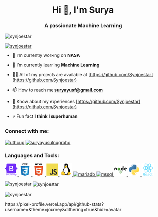 <h1 align="center">Hi 👋, I'm Surya</h1>
<h3 align="center">A passionate Machine Learning</h3>

<p align="left"> <img src="https://komarev.com/ghpvc/?username=synjoestar&label=Profile%20views&color=0e75b6&style=flat" alt="synjoestar" /> </p>

<p align="left"> <a href="https://github.com/ryo-ma/github-profile-trophy"><img src="https://github-profile-trophy.vercel.app/?username=synjoestar" alt="synjoestar" /></a> </p>

- 🔭 I’m currently working on **NASA**

- 🌱 I’m currently learning **Machine Learning**

- 👨‍💻 All of my projects are available at [https://github.com/Synjoestar](https://github.com/Synjoestar)

- 📫 How to reach me **suryayusf@gmail.com**

- 📄 Know about my experiences [https://github.com/Synjoestar](https://github.com/Synjoestar)

- ⚡ Fun fact **I think I superhuman**

<h3 align="left">Connect with me:</h3>
<p align="left">
<a href="https://instagram.com/uthcup" target="blank"><img align="center" src="https://raw.githubusercontent.com/rahuldkjain/github-profile-readme-generator/master/src/images/icons/Social/instagram.svg" alt="uthcup" height="30" width="40" /></a>
<a href="https://www.youtube.com/c/suryayusufnugroho" target="blank"><img align="center" src="https://raw.githubusercontent.com/rahuldkjain/github-profile-readme-generator/master/src/images/icons/Social/youtube.svg" alt="suryayusufnugroho" height="30" width="40" /></a>
</p>

<h3 align="left">Languages and Tools:</h3>
<p align="left"> <a href="https://getbootstrap.com" target="_blank" rel="noreferrer"> <img src="https://raw.githubusercontent.com/devicons/devicon/master/icons/bootstrap/bootstrap-plain-wordmark.svg" alt="bootstrap" width="40" height="40"/> </a> <a href="https://www.w3schools.com/css/" target="_blank" rel="noreferrer"> <img src="https://raw.githubusercontent.com/devicons/devicon/master/icons/css3/css3-original-wordmark.svg" alt="css3" width="40" height="40"/> </a> <a href="https://www.w3.org/html/" target="_blank" rel="noreferrer"> <img src="https://raw.githubusercontent.com/devicons/devicon/master/icons/html5/html5-original-wordmark.svg" alt="html5" width="40" height="40"/> </a> <a href="https://developer.mozilla.org/en-US/docs/Web/JavaScript" target="_blank" rel="noreferrer"> <img src="https://raw.githubusercontent.com/devicons/devicon/master/icons/javascript/javascript-original.svg" alt="javascript" width="40" height="40"/> </a> <a href="https://www.linux.org/" target="_blank" rel="noreferrer"> <img src="https://raw.githubusercontent.com/devicons/devicon/master/icons/linux/linux-original.svg" alt="linux" width="40" height="40"/> </a> <a href="https://mariadb.org/" target="_blank" rel="noreferrer"> <img src="https://www.vectorlogo.zone/logos/mariadb/mariadb-icon.svg" alt="mariadb" width="40" height="40"/> </a> <a href="https://www.microsoft.com/en-us/sql-server" target="_blank" rel="noreferrer"> <img src="https://www.svgrepo.com/show/303229/microsoft-sql-server-logo.svg" alt="mssql" width="40" height="40"/> </a> <a href="https://nodejs.org" target="_blank" rel="noreferrer"> <img src="https://raw.githubusercontent.com/devicons/devicon/master/icons/nodejs/nodejs-original-wordmark.svg" alt="nodejs" width="40" height="40"/> </a> <a href="https://www.python.org" target="_blank" rel="noreferrer"> <img src="https://raw.githubusercontent.com/devicons/devicon/master/icons/python/python-original.svg" alt="python" width="40" height="40"/> </a> <a href="https://reactjs.org/" target="_blank" rel="noreferrer"> <img src="https://raw.githubusercontent.com/devicons/devicon/master/icons/react/react-original-wordmark.svg" alt="react" width="40" height="40"/> </a> </p>

<p><img align="left" src="https://github-readme-stats.vercel.app/api/top-langs?username=synjoestar&show_icons=true&locale=en&layout=compact" alt="synjoestar" /></p>

<p>&nbsp;<img align="center" src="https://github-readme-stats.vercel.app/api?username=synjoestar&show_icons=true&locale=en" alt="synjoestar" /></p>

<p><img align="center" src="https://github-readme-streak-stats.herokuapp.com/?user=synjoestar&" alt="synjoestar" /></p>
https://pixel-profile.vercel.app/api/github-stats?username=<username>&theme=journey&dithering=true&hide=avatar
